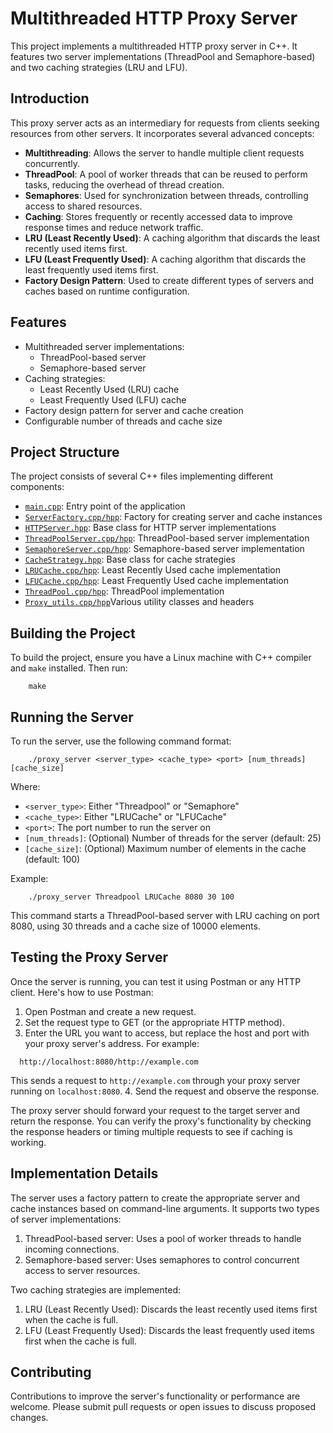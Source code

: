 # Multithreaded HTTP Proxy Server

This project implements a multithreaded HTTP proxy server in C++. It features two server implementations (ThreadPool and Semaphore-based) and two caching strategies (LRU and LFU).

## Introduction

This proxy server acts as an intermediary for requests from clients seeking resources from other servers. It incorporates several advanced concepts:

- **Multithreading**: Allows the server to handle multiple client requests concurrently.
- **ThreadPool**: A pool of worker threads that can be reused to perform tasks, reducing the overhead of thread creation.
- **Semaphores**: Used for synchronization between threads, controlling access to shared resources.
- **Caching**: Stores frequently or recently accessed data to improve response times and reduce network traffic.
- **LRU (Least Recently Used)**: A caching algorithm that discards the least recently used items first.
- **LFU (Least Frequently Used)**: A caching algorithm that discards the least frequently used items first.
- **Factory Design Pattern**: Used to create different types of servers and caches based on runtime configuration.

## Features

- Multithreaded server implementations:
  - ThreadPool-based server
  - Semaphore-based server
- Caching strategies:
  - Least Recently Used (LRU) cache
  - Least Frequently Used (LFU) cache
- Factory design pattern for server and cache creation
- Configurable number of threads and cache size

## Project Structure

The project consists of several C++ files implementing different components:

- [`main.cpp`](main.cpp): Entry point of the application
- [`ServerFactory.cpp/hpp`](ServerFactory.hpp): Factory for creating server and cache instances
- [`HTTPServer.hpp`](HTTPServer.hpp): Base class for HTTP server implementations
- [`ThreadPoolServer.cpp/hpp`](ThreadPoolServer.hpp): ThreadPool-based server implementation
- [`SemaphoreServer.cpp/hpp`](SemaphoreServer.hpp): Semaphore-based server implementation
- [`CacheStrategy.hpp`](CacheStrategy.hpp): Base class for cache strategies
- [`LRUCache.cpp/hpp`](LRUCache.hpp): Least Recently Used cache implementation
- [`LFUCache.cpp/hpp`](LFUCache.hpp): Least Frequently Used cache implementation
- [`ThreadPool.cpp/hpp`](ThreadPool.hpp): ThreadPool implementation
- [`Proxy_utils.cpp/hpp`](ThreadPool.hpp)Various utility classes and headers

## Building the Project

To build the project, ensure you have a Linux machine with C++ compiler and `make` installed. Then run:

```
    make
```

## Running the Server

To run the server, use the following command format:

```
    ./proxy_server <server_type> <cache_type> <port> [num_threads] [cache_size]
```

Where:

- `<server_type>`: Either "Threadpool" or "Semaphore"
- `<cache_type>`: Either "LRUCache" or "LFUCache"
- `<port>`: The port number to run the server on
- `[num_threads]`: (Optional) Number of threads for the server (default: 25)
- `[cache_size]`: (Optional) Maximum number of elements in the cache (default: 100)

Example:

```
    ./proxy_server Threadpool LRUCache 8080 30 100
```

This command starts a ThreadPool-based server with LRU caching on port 8080, using 30 threads and a cache size of 10000 elements.

## Testing the Proxy Server

Once the server is running, you can test it using Postman or any HTTP client. Here's how to use Postman:

1. Open Postman and create a new request.
2. Set the request type to GET (or the appropriate HTTP method).
3. Enter the URL you want to access, but replace the host and port with your proxy server's address. For example:

```
  http://localhost:8080/http://example.com
```

This sends a request to `http://example.com` through your proxy server running on `localhost:8080`. 4. Send the request and observe the response.

The proxy server should forward your request to the target server and return the response. You can verify the proxy's functionality by checking the response headers or timing multiple requests to see if caching is working.

## Implementation Details

The server uses a factory pattern to create the appropriate server and cache instances based on command-line arguments. It supports two types of server implementations:

1. ThreadPool-based server: Uses a pool of worker threads to handle incoming connections.
2. Semaphore-based server: Uses semaphores to control concurrent access to server resources.

Two caching strategies are implemented:

1. LRU (Least Recently Used): Discards the least recently used items first when the cache is full.
2. LFU (Least Frequently Used): Discards the least frequently used items first when the cache is full.

## Contributing

Contributions to improve the server's functionality or performance are welcome. Please submit pull requests or open issues to discuss proposed changes.
